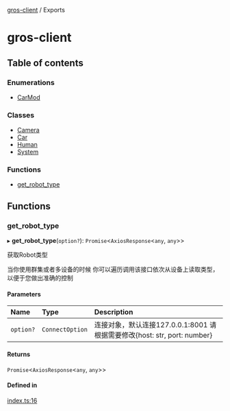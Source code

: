 [gros-client](README.md) / Exports

# gros-client

## Table of contents

### Enumerations

- [CarMod](CarMod.md)

### Classes

- [Camera](Camera.md)
- [Car](Car.md)
- [Human](Human.md)
- [System](System.md)

### Functions

- [get\_robot\_type](sdks/sdk_js/modules.md#get_robot_type)

## Functions

### get\_robot\_type

▸ **get_robot_type**(`option?`): `Promise`<`AxiosResponse`<`any`, `any`\>\>

获取Robot类型

当你使用群集或者多设备的时候 你可以遍历调用该接口依次从设备上读取类型，以便于您做出准确的控制

#### Parameters

| Name | Type | Description |
| :------ | :------ | :------ |
| `option?` | `ConnectOption` | 连接对象，默认连接127.0.0.1:8001 请根据需要修改{host: str, port: number} |

#### Returns

`Promise`<`AxiosResponse`<`any`, `any`\>\>

#### Defined in

[index.ts:16](https://github.com/FFTAI/gros_client_js/blob/bc9e358/index.ts#L16)
